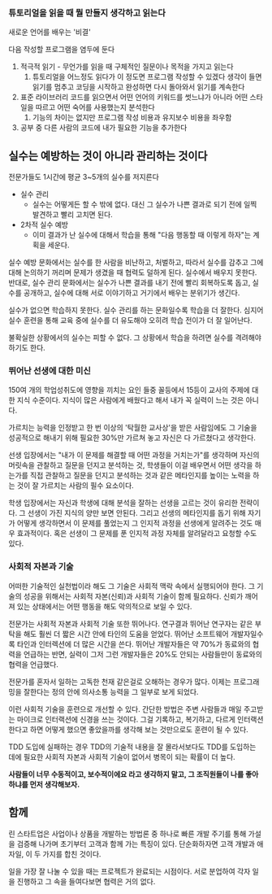 ### 튜토리얼을 읽을 때 뭘 만들지 생각하고 읽는다

새로운 언어를 배우는 '비결'

다음 작성할 프로그램을 염두에 둔다
1. 적극적 읽기 - 무언가를 읽을 때 구체적인 질문이나 목적을 가지고 읽는다
	1. 튜토리얼을 어느정도 읽다가 이 정도면 프로그램 작성할 수 있겠다 생각이 들면 읽기를 멈추고 코딩을 시작하고 완성하면 다시 돌아와서 읽기를 계속한다 
2. 표준 라이브러리 코드를 읽으면서 어떤 언어의 키워드를 썻느냐가 아니라 어떤 스타일을 따르고 어떤 숙어를 사용했는지 분석한다
	1. 기능의 차이는 없지만 프로그램 작성 비용과 유지보수 비용을 좌우함
3. 공부 중 다른 사람의 코드에 내가 필요한 기능을 추가한다

## 실수는 예방하는 것이 아니라 관리하는 것이다

전문가들도 1시간에 평균 3~5개의 실수를 저지른다
- 실수 관리
	- 실수는 어떻게든 할 수 밖에 없다. 대신 그 실수가 나쁜 결과로 되기 전에 일찍 발견하고 빨리 고치면 된다.
- 2차적 실수 예방
	- 이미 결과가 난 실수에 대해서 학습을 통해 "다음 행동할 때 이렇게 하자"는 계획을 세운다.

실수 예방 문화에서는 실수를 한 사람을 비난하고, 처벌하고, 따라서 실수를 감추고 그에 대해 논의하기 꺼리며 문제가 생겼을 때 협력도 덜하게 된다. 실수에서 배우지 못한다.
반대로, 실수 관리 문화에서는 실수가 나쁜 결과를 내기 전에 빨리 회복하도록 돕고, 실수를 공개하고, 실수에 대해 서로 이야기하고 거기에서 배우는 분위기가 생긴다.

실수가 없으면 학습하지 못한다. 실수 관리를 하는 문화일수록 학습을 더 잘한다.
심지어 실수 훈련을 통해 교육 중에 실수를 더 유도해야 오히려 학습 전이가 더 잘 일어난다.

불확실한 상황에서의 실수는 피할 수 없다. 그 상황에서 학습을 하려면 실수를 격려해야 하기도 한다.

### 뛰어난 선생에 대한 미신

150여 개의 학업성취도에 영향을 끼치는 요인 들중 꼴등에서 15등이 교사의 주제에 대한 지식 수준이다.
지식이 많은 사람에게 배웠다고 해서 내가 꼭 실력이 느는 것은 아니다.

가르치는 능력을 인정받고 한 번 이상의 '탁월한 교사상'을 받은 사람임에도 그 기술을 성공적으로 해내기 위해 필요한 30%만 가르쳐 놓고 자신은 다 가르쳤다고 생각한다.

선생 입장에서는 "내가 이 문제를 해결할 때 어떤 과정을 거치는가"를 생각하며 자신의 머릿속을 관찰하고 질문을 던지고 분석하는 것, 학생들이 이걸 배우면서 어떤 생각을 하는가를 직접 관찰하고 질문을 던지고 분석하는 것과 같은 메타인지를 높이는 노력을 하는 것이 잘 가르치는 사람의 필수 요소이다.

학생 입장에서는 자신과 학생에 대해 분석을 잘하는 선생을 고르는 것이 유리한 전략이다. 그 선생이 가진 지식의 양만 보면 안된다. 그리고 선생의 메타인지를 돕기 위해 자기가 어떻게 생각하면서 이 문제를 풀었는지 그 인지적 과정을 선생에게 알려주는 것도 매우 효과적이다. 혹은 선생이 그 문제를 푼 인지적 과정 자체를 알려달라고 요청할 수도 있다.

### 사회적 자본과 기술

어떠한 기술적인 실천법이라 해도 그 기술은 사회적 맥락 속에서 실행되어야 한다. 그 기술의 성공을 위해서는 사회적 자본(신뢰)과 사회적 기술이 함께 필요하다.
신뢰가 깨어져 있는 상태에서는 어떤 행동을 해도 악의적으로 보일 수 있다.

전문가는 사회적 자본과 사회적 기술 또한 뛰어나다.
연구결과 뛰어난 연구자는 같은 부탁을 해도 훨씬 더 짧은 시간 안에 타인의 도움을 얻었다.
뛰어난 소프트웨어 개발자일수록 타인과 인터렉션에 더 많은 시간을 쓴다.
뛰어난 개발자들은 약 70%가 동료와의 협력을 언급하는 반면, 실력이 그저 그런 개발자들은 20%도 안되는 사람들만이 동료와의 협력을 언급했다.

전문가를 혼자서 일하는 고독한 천재 같은걸로 오해하는 경우가 많다. 이제는 프로그래밍을 잘한다는 정의 안에 의사소통 능력을 그 일부로 보게 되었다.

이런 사회적 기술을 훈련으로 개선할 수 있다.
간단한 방법은 주변 사람들과 매일 주고받는 마이크로 인터랙션에 신경을 쓰는 것이다. 그걸 기록하고, 복기하고, 다르게 인터랙션한다고 하면 어떻게 했으면 좋았을까를 생각해 보는 것만으로도 훈련이 될 수 있다.

TDD 도입에 실패하는 경우 TDD의 기술적 내용을 잘 몰라서보다도 TDD를 도입하는 데에 필요한 사회적 자본과 사회적 기술이 없어서 병목이 되는 확률이 더 높다.

**사람들이 너무 수동적이고, 보수적이에요 라고 생각하지 말고, 그 조직원들이 나를 좋아하냐를 먼저 생각해보자.**

## 함께

린 스타트업은 사업이나 상품을 개발하는 방법론 중 하나로 빠른 개발 주기를 통해 가설을 검증해 나가며 초기부터 고객과 함께 가는 특징이 있다. 단순화하자면 고객 개발과 애자일, 이 두 가지를 합친 것이다.

일을 가장 잘 나눌 수 있을 때는 프로젝트가 완료되는 시점이다. 서로 분업하여 각자 일을 진행하고 그 속을 들여다보면 협력은 거의 없다.


